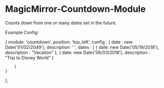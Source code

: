 # MagicMirror-Countdown-Module
Counts down from one or many dates set in the future.

Example Config:

{
    module: 'countdown',
    position: 'top_left',
    config : {
        date : new Date('01/02/2049'),
        description: ' ',
        dates : [
            { date: new Date('05/19/2018'), description : "Vacation" },
            { date: new Date('06/03/2018'), description : "Trip to Disney World" }
            
        ]
    }
},

